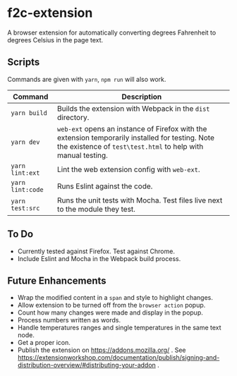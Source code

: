 # f2c-extension

A browser extension for automatically converting degrees Fahrenheit to degrees Celsius in the page text.

## Scripts

Commands are given with `yarn`, `npm run` will also work.

| Command         | Description                                                                   |
| ---             | ---                                                                           |
| `yarn build`    | Builds the extension with Webpack in the `dist` directory.                    |
| `yarn dev`      | `web-ext` opens an instance of Firefox with the extension temporarily installed for testing. Note the existence of `test\test.html` to help with manual testing. |
| `yarn lint:ext` | Lint the web extension config with `web-ext`.                                  |
| `yarn lint:code` | Runs Eslint against the code.                                                 |
| `yarn test:src`  | Runs the unit tests with Mocha. Test files live next to the module they test. |

## To Do

* Currently tested against Firefox. Test against Chrome.
* Include Eslint and Mocha in the Webpack build process.

## Future Enhancements

* Wrap the modified content in a `span` and style to highlight changes.
* Allow extension to be turned off from the `browser action` popup.
* Count how many changes were made and display in the popup.
* Process numbers written as words.
* Handle temperatures ranges and single temperatures in the same text node.
* Get a proper icon.
* Publish the extension on https://addons.mozilla.org/ . See https://extensionworkshop.com/documentation/publish/signing-and-distribution-overview/#distributing-your-addon .
